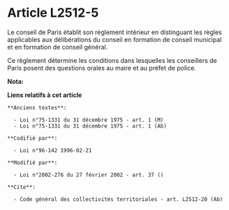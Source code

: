 # Article L2512-5

Le conseil de Paris établit son règlement intérieur en distinguant les règles applicables aux délibérations du conseil en
formation de conseil municipal et en formation de conseil général.

Ce règlement détermine les conditions dans lesquelles les conseillers de Paris posent des questions orales au maire et au
préfet de police.

**Nota:**



**Liens relatifs à cet article**

	**Anciens textes**:

	  - Loi n°75-1331 du 31 décembre 1975 - art. 1 (M)
	  - Loi n°75-1331 du 31 décembre 1975 - art. 1 (Ab)

	**Codifié par**:

	  - Loi n°96-142 1996-02-21

	**Modifié par**:

	  - Loi n°2002-276 du 27 février 2002 - art. 37 ()

	**Cite**:

	  - Code général des collectivités territoriales - art. L2512-20 (Ab)
